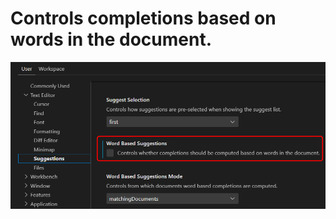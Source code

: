 # Controls completions based on words in the document.

![settings-text-editor-suggestions](/images/settings-text-editor-suggestions.png)